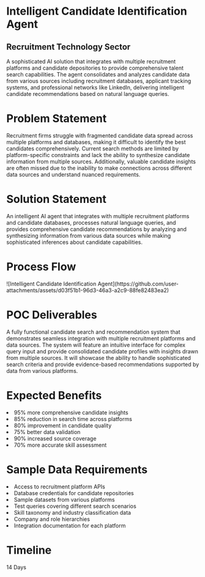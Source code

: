<h1>Intelligent Candidate Identification Agent</h1>
<h2>Recruitment Technology Sector</h2>
A sophisticated AI solution that integrates with multiple recruitment platforms and candidate depositories to provide comprehensive talent search capabilities. The agent consolidates and analyzes candidate data from various sources including recruitment databases, applicant tracking systems, and professional networks like LinkedIn, delivering intelligent candidate recommendations based on natural language queries.
<h1>Problem Statement</h1>
Recruitment firms struggle with fragmented candidate data spread across multiple platforms and databases, making it difficult to identify the best candidates comprehensively. Current search methods are limited by platform-specific constraints and lack the ability to synthesize candidate information from multiple sources. Additionally, valuable candidate insights are often missed due to the inability to make connections across different data sources and understand nuanced requirements.
<h1>Solution Statement</h1>
An intelligent AI agent that integrates with multiple recruitment platforms and candidate databases, processes natural language queries, and provides comprehensive candidate recommendations by analyzing and synthesizing information from various data sources while making sophisticated inferences about candidate capabilities.
<h1>Process Flow</h1>
![Intelligent Candidate Identification Agent](https://github.com/user-attachments/assets/d03f51b1-96d3-46a3-a2c9-88fe82483ea2)

<h1>POC Deliverables</h1>
A fully functional candidate search and recommendation system that demonstrates seamless integration with multiple recruitment platforms and data sources. The system will feature an intuitive interface for complex query input and provide consolidated candidate profiles with insights drawn from multiple sources. It will showcase the ability to handle sophisticated search criteria and provide evidence-based recommendations supported by data from various platforms.
<h1>Expected Benefits</h1>
<li>95% more comprehensive candidate insights</li>
<li>85% reduction in search time across platforms</li>
<li>80% improvement in candidate quality</li>
<li>75% better data validation</li>
<li>90% increased source coverage</li>
<li>70% more accurate skill assessment</li>
<h1>Sample Data Requirements</h1>
<li>Access to recruitment platform APIs</li>
<li>Database credentials for candidate repositories</li>
<li>Sample datasets from various platforms</li>
<li>Test queries covering different search scenarios</li>
<li>Skill taxonomy and industry classification data</li>
<li>Company and role hierarchies</li>
<li>Integration documentation for each platform</li>
<h1>Timeline</h1>
14 Days
